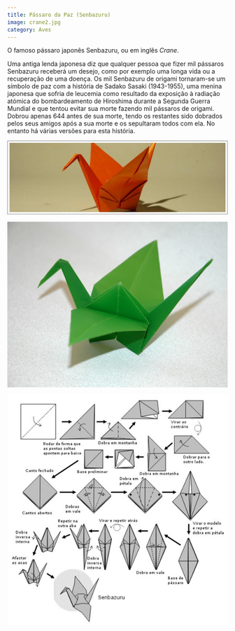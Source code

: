 ```yaml
---
title: Pássaro da Paz (Senbazuru)
image: crane2.jpg
category: Aves
---
```


O famoso pássaro japonês Senbazuru, ou em inglês _Crane_.

Uma antiga lenda japonesa diz que qualquer pessoa que fizer mil pássaros Senbazuru receberá um desejo, como por exemplo uma longa vida ou a recuperação de uma doença. Os mil Senbazuru de origami tornaram-se um símbolo de paz com a história de Sadako Sasaki (1943-1955), uma menina japonesa que sofria de leucemia como resultado da exposição à radiação atómica do bombardeamento de Hiroshima durante a Segunda Guerra Mundial e que tentou evitar sua morte fazendo mil pássaros de origami. Dobrou apenas 644 antes de sua morte, tendo os restantes sido dobrados pelos seus amigos após a sua morte e os sepultaram todos com ela. No entanto há várias versões para esta história.

![Crane](../images/crane.jpg)

![Crane](../images/crane2.jpg)

![Diagrama Senbazuru](../images/crane_dia.jpg)
